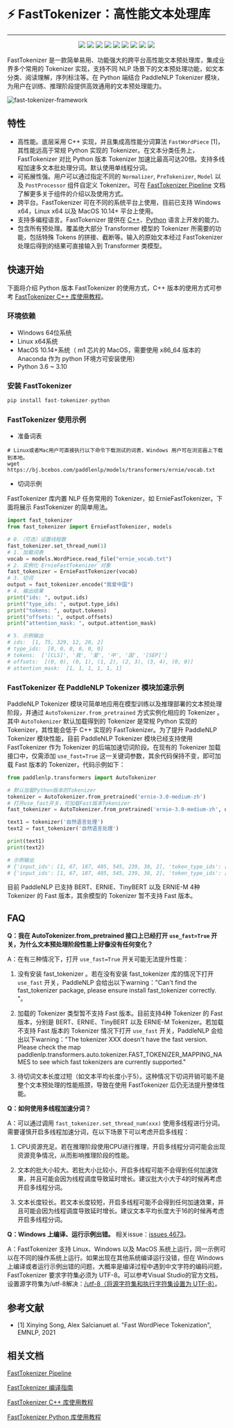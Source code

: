 
# ⚡ FastTokenizer：高性能文本处理库

------------------------------------------------------------------------------------------

<p align="center">
    <a href="./LICENSE"><img src="https://img.shields.io/badge/license-Apache%202-dfd.svg"></a>
    <a href="https://github.com/PaddlePaddle/PaddleNLP/releases"><img src="https://img.shields.io/github/v/release/PaddlePaddle/PaddleNLP?color=ffa"></a>
    <a href=""><img src="https://img.shields.io/badge/python-3.6.2+-aff.svg"></a>
    <a href=""><img src="https://img.shields.io/badge/os-linux%2C%20win%2C%20mac-pink.svg"></a>
    <a href="https://github.com/PaddlePaddle/PaddleNLP/graphs/contributors"><img src="https://img.shields.io/github/contributors/PaddlePaddle/PaddleNLP?color=9ea"></a>
    <a href="https://github.com/PaddlePaddle/PaddleNLP/commits"><img src="https://img.shields.io/github/commit-activity/m/PaddlePaddle/PaddleNLP?color=3af"></a>
    <a href="https://pypi.org/project/paddlenlp/"><img src="https://img.shields.io/pypi/dm/paddlenlp?color=9cf"></a>
    <a href="https://github.com/PaddlePaddle/PaddleNLP/issues"><img src="https://img.shields.io/github/issues/PaddlePaddle/PaddleNLP?color=9cc"></a>
    <a href="https://github.com/PaddlePaddle/PaddleNLP/stargazers"><img src="https://img.shields.io/github/stars/PaddlePaddle/PaddleNLP?color=ccf"></a>
</p>


FastTokenizer 是一款简单易用、功能强大的跨平台高性能文本预处理库，集成业界多个常用的 Tokenizer 实现，支持不同 NLP 场景下的文本预处理功能，如文本分类、阅读理解，序列标注等。在 Python 端结合 PaddleNLP Tokenizer 模块，为用户在训练、推理阶段提供高效通用的文本预处理能力。

![fast-tokenizer-framework](https://user-images.githubusercontent.com/10826371/215277623-1fcd84e5-1cc7-43a8-a33c-890103cf1cc8.png)

## 特性

- 高性能。底层采用 C++ 实现，并且集成高性能分词算法 `FastWordPiece` [1]，其性能远高于常规 Python 实现的 Tokenizer。在文本分类任务上，FastTokenizer 对比 Python 版本 Tokenizer 加速比最高可达20倍。支持多线程加速多文本批处理分词。默认使用单线程分词。
- 可拓展性强。用户可以通过指定不同的 `Normalizer`, `PreTokenizer`, `Model` 以及 `PostProcessor` 组件自定义 Tokenizer。可在 [FastTokenizer Pipeline](docs/pipeline/README.md) 文档了解更多关于组件的介绍以及使用方式。
- 跨平台。FastTokenizer 可在不同的系统平台上使用，目前已支持 Windows x64，Linux x64 以及 MacOS 10.14+ 平台上使用。
- 支持多编程语言。FastTokenizer 提供在 [C++](./docs/cpp/README.md)、[Python](./docs/python/README.md) 语言上开发的能力。
- 包含所有预处理。覆盖绝大部分 Transformer 模型的 Tokenizer 所需要的功能，包括特殊 Tokens 的拼接、截断等。输入的原始文本经过 FastTokenizer 处理后得到的结果可直接输入到 Transformer 类模型。

## 快速开始

下面将介绍 Python 版本 FastTokenizer 的使用方式，C++ 版本的使用方式可参考 [FastTokenizer C++ 库使用教程](./docs/cpp/README.md)。

### 环境依赖

- Windows 64位系统
- Linux x64系统
- MacOS 10.14+系统（ m1 芯片的 MacOS，需要使用 x86_64 版本的 Anaconda 作为 python 环境方可安装使用）
- Python 3.6 ~ 3.10

### 安装 FastTokenizer

```python
pip install fast-tokenizer-python
```

### FastTokenizer 使用示例

- 准备词表

```shell
# Linux或者Mac用户可直接执行以下命令下载测试的词表，Windows 用户可在浏览器上下载到本地。
wget https://bj.bcebos.com/paddlenlp/models/transformers/ernie/vocab.txt
```

- 切词示例

FastTokenizer 库内置 NLP 任务常用的 Tokenizer，如 ErnieFastTokenizer。下面将展示 FastTokenizer 的简单用法。

```python
import fast_tokenizer
from fast_tokenizer import ErnieFastTokenizer, models

# 0.（可选）设置线程数
fast_tokenizer.set_thread_num(1)
# 1. 加载词表
vocab = models.WordPiece.read_file("ernie_vocab.txt")
# 2. 实例化 ErnieFastTokenizer 对象
fast_tokenizer = ErnieFastTokenizer(vocab)
# 3. 切词
output = fast_tokenizer.encode("我爱中国")
# 4. 输出结果
print("ids: ", output.ids)
print("type_ids: ", output.type_ids)
print("tokens: ", output.tokens)
print("offsets: ", output.offsets)
print("attention_mask: ", output.attention_mask)

# 5. 示例输出
# ids:  [1, 75, 329, 12, 20, 2]
# type_ids:  [0, 0, 0, 0, 0, 0]
# tokens:  ['[CLS]', '我', '爱', '中', '国', '[SEP]']
# offsets:  [(0, 0), (0, 1), (1, 2), (2, 3), (3, 4), (0, 0)]
# attention_mask:  [1, 1, 1, 1, 1, 1]
```

### FastTokenizer 在 PaddleNLP Tokenizer 模块加速示例

PaddleNLP Tokenizer 模块可简单地应用在模型训练以及推理部署的文本预处理阶段，并通过 `AutoTokenizer.from_pretrained` 方式实例化相应的 Tokenizer 。其中 `AutoTokenizer` 默认加载得到的 Tokenizer 是常规 Python 实现的 Tokenizer，其性能会低于 C++ 实现的 FastTokenizer。为了提升 PaddleNLP Tokenizer 模块性能，目前 PaddleNLP Tokenizer 模块已经支持使用 FastTokenizer 作为 Tokenizer 的后端加速切词阶段。在现有的 Tokenizer 加载接口中，仅需添加 `use_fast=True` 这一关键词参数，其余代码保持不变，即可加载 Fast 版本的 Tokenizer，代码示例如下：

```python
from paddlenlp.transformers import AutoTokenizer

# 默认加载Python版本的Tokenizer
tokenizer = AutoTokenizer.from_pretrained('ernie-3.0-medium-zh')
# 打开use_fast开关，可加载Fast版本Tokenizer
fast_tokenizer = AutoTokenizer.from_pretrained('ernie-3.0-medium-zh', use_fast=True)

text1 = tokenizer('自然语言处理')
text2 = fast_tokenizer('自然语言处理')

print(text1)
print(text2)

# 示例输出
# {'input_ids': [1, 67, 187, 405, 545, 239, 38, 2], 'token_type_ids': [0, 0, 0, 0, 0, 0, 0, 0]}
# {'input_ids': [1, 67, 187, 405, 545, 239, 38, 2], 'token_type_ids': [0, 0, 0, 0, 0, 0, 0, 0]}

```

目前 PaddleNLP 已支持 BERT、ERNIE、TinyBERT 以及 ERNIE-M 4种 Tokenizer 的 Fast 版本，其余模型的 Tokenizer 暂不支持 Fast 版本。

## FAQ

**Q：我在 AutoTokenizer.from_pretrained 接口上已经打开 `use_fast=True` 开关，为什么文本预处理阶段性能上好像没有任何变化？**

A：在有三种情况下，打开 `use_fast=True` 开关可能无法提升性能：
  1. 没有安装 fast_tokenizer 。若在没有安装 fast_tokenizer 库的情况下打开 `use_fast` 开关，PaddleNLP 会给出以下warning："Can't find the fast_tokenizer package, please ensure install fast_tokenizer correctly. "。

  2. 加载的 Tokenizer 类型暂不支持 Fast 版本。目前支持4种 Tokenizer 的 Fast 版本，分别是 BERT、ERNIE、TinyBERT 以及 ERNIE-M Tokenizer。若加载不支持 Fast 版本的 Tokenizer 情况下打开 `use_fast` 开关，PaddleNLP 会给出以下warning："The tokenizer XXX doesn't have the fast version. Please check the map paddlenlp.transformers.auto.tokenizer.FAST_TOKENIZER_MAPPING_NAMES to see which fast tokenizers are currently supported."

  3. 待切词文本长度过短（如文本平均长度小于5）。这种情况下切词开销可能不是整个文本预处理的性能瓶颈，导致在使用 FastTokenizer 后仍无法提升整体性能。

**Q：如何使用多线程加速分词？**

A：可以通过调用 `fast_tokenizer.set_thread_num(xxx)` 使用多线程进行分词。需要谨慎开启多线程加速分词，在以下场景下可以考虑开启多线程：
  1. CPU资源充足。若在推理阶段使用CPU进行推理，开启多线程分词可能会出现资源竞争情况，从而影响推理阶段的性能。

  2. 文本的批大小较大。若批大小比较小，开启多线程可能不会得到任何加速效果，并且可能会因为线程调度导致延时增长。建议批大小大于4的时候再考虑开启多线程分词。

  3. 文本长度较长。若文本长度较短，开启多线程可能不会得到任何加速效果，并且可能会因为线程调度导致延时增长。建议文本平均长度大于16的时候再考虑开启多线程分词。

**Q：Windows 上编译、运行示例出错。** 相关issue：[issues 4673](https://github.com/PaddlePaddle/PaddleNLP/issues/4673)。

A：FastTokenizer 支持 Linux、Windows 以及 MacOS 系统上运行，同一示例可以在不同的操作系统上运行。如果出现在其他系统编译运行没错，但在 Windows 上编译或者运行示例出错的问题，大概率是编译过程中遇到中文字符的编码问题，FastTokenizer 要求字符集必须为 UTF-8。可以参考Visual Studio的官方文档，设置源字符集为/utf-8解决：[/utf-8（将源字符集和执行字符集设置为 UTF-8）](https://learn.microsoft.com/zh-cn/cpp/build/reference/utf-8-set-source-and-executable-character-sets-to-utf-8?view=msvc-170)。

## 参考文献

- [1] Xinying Song, Alex Salcianuet al. "Fast WordPiece Tokenization", EMNLP, 2021

## 相关文档

[FastTokenizer Pipeline](docs/pipeline/README.md)

[FastTokenizer 编译指南](docs/compile/README.md)

[FastTokenizer C++ 库使用教程](./docs/cpp/README.md)

[FastTokenizer Python 库使用教程](./docs/python/README.md)
